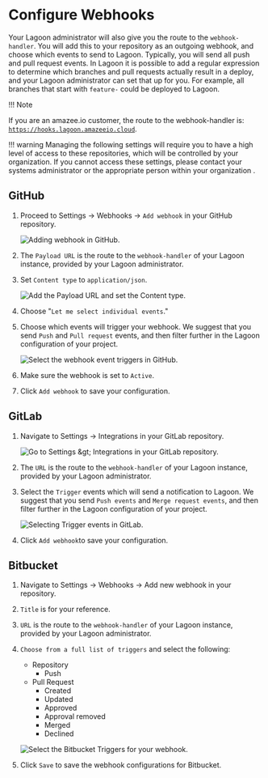 # Configure Webhooks

Your Lagoon administrator will also give you the route to the `webhook-handler`. You will add this to your repository as an outgoing webhook, and choose which events to send to Lagoon. Typically, you will send all push and pull request events. In Lagoon it is possible to add a regular expression to determine which branches and pull requests actually result in a deploy, and your Lagoon administrator can set that up for you. For example, all branches that start with `feature-` could be deployed to Lagoon.

!!! Note
   <!-- markdown-link-check-disable-next-line -->
   If you are an amazee.io customer, the route to the webhook-handler is: [`https://hooks.lagoon.amazeeio.cloud`](https://hooks.lagoon.amazeeio.cloud).

!!! warning
      Managing the following settings will require you to have a high level of access to these repositories, which will be controlled by your organization. If you cannot access these settings, please contact your systems administrator or the appropriate person within your organization .

## GitHub

1. Proceed to Settings -&gt; Webhooks -&gt; `Add webhook` in your GitHub repository.

    ![Adding webhook in GitHub.](./webhooks-2020-01-23-12-40-16.png)

1. The `Payload URL` is the route to the `webhook-handler` of your Lagoon instance, provided by your Lagoon administrator.
1. Set `Content type` to `application/json`.

    ![Add the Payload URL and set the Content type.](./gh_webhook_1.png)

1. Choose "`Let me select individual events`."
1. Choose which events will trigger your webhook. We suggest that you send `Push` and `Pull request` events, and then filter further in the Lagoon configuration of your project.

    ![Select the webhook event triggers in GitHub.](./gh_webhook_2.png)

1. Make sure the webhook is set to `Active`.
1. Click `Add webhook` to save your configuration.

## GitLab

1. Navigate to Settings -&gt; Integrations in your GitLab repository.

    ![Go to Settings &amp;gt; Integrations in your GitLab repository.](./gitlab-settings.png)

1. The `URL` is the route to the `webhook-handler` of your Lagoon instance, provided by your Lagoon administrator.
1. Select the `Trigger` events which will send a notification to Lagoon. We suggest that you send `Push events` and `Merge request events`, and then filter further in the Lagoon configuration of your project.

    ![Selecting Trigger events in GitLab.](./gitlab_webhook.png)

1. Click `Add webhook`to save your configuration.

## Bitbucket

1. Navigate to Settings -&gt; Webhooks -&gt; Add new webhook in your repository.
1. `Title` is for your reference.
1. `URL` is the route to the `webhook-handler` of your Lagoon instance, provided by your Lagoon administrator.
1. `Choose from a full list of triggers` and select the following:
    * Repository
        * Push
    * Pull Request
        * Created
        * Updated
        * Approved
        * Approval removed
        * Merged
        * Declined

    ![Select the Bitbucket Triggers for your webhook. ](./bb_webhook_1.png)

1. Click `Save` to save the webhook configurations for Bitbucket.
